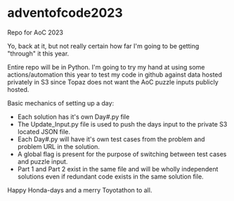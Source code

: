 # adventofcode2023
Repo for AoC 2023

Yo, back at it, but not really certain how far I'm going to be getting "through" it this year.

Entire repo will be in Python.  I'm going to try my hand at using some actions/automation this year to test my code in github against data hosted privately in S3 since Topaz does not want the AoC puzzle inputs publicly hosted.

Basic mechanics of setting up a day:
* Each solution has it's own Day#.py file
* The Update_Input.py file is used to push the days input to the private S3 located JSON file.
* Each Day#.py will have it's own test cases from the problem and problem URL in the solution.
* A global flag is present for the purpose of switching between test cases and puzzle input.
* Part 1 and Part 2 exist in the same file and will be wholly independent solutions even if redundant code exists in the same solution file.

Happy Honda-days and a merry Toyotathon to all.
